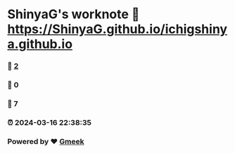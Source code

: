 # ShinyaG's worknote :link: https://ShinyaG.github.io/ichigshinya.github.io 
### :page_facing_up: [2](https://ShinyaG.github.io/ichigshinya.github.io/tag.html) 
### :speech_balloon: 0 
### :hibiscus: 7 
### :alarm_clock: 2024-03-16 22:38:35 
### Powered by :heart: [Gmeek](https://github.com/Meekdai/Gmeek)
